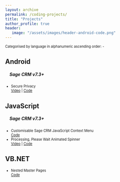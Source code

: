 ```yaml
---
layout: archive
permalink: /coding-projects/
title: "Projects"
author_profile: true
header: 
   image: "/assets/images/header-android-code.png" 
---
```


<p style="font-size:0.80em; margin-top:0; margin-bottom: 0;">Categorised by language in alphanumeric ascending order: -</p>

<h2>Android</h2>
<h5 style="padding-left:1em;">Sage CRM v7.3+</h5>
<ul style="font-size:0.80em;">
  <li>Secure Privacy 
  <br> 
  <a href="https://github.com/julianmummery/sagecrm-please-wait-animation/blob/master/secure-privacy.mp4?raw=true" target="_blank">Video</a> | 
  <a href="https://github.com/julianmummery/secure-privacy" target="_blank">Code</a></li>
</ul>

<h2>JavaScript</h2>
<h5 style="padding-left:1em;">Sage CRM v7.3+</h5>
<ul style="font-size:0.80em;">
  <li>Customisable Sage CRM JavaScript Context Menu 
  <br> 
  <a href="https://github.com/julianmummery/sagecrm-context-menu" target="_blank">Code</a></li>
  <li>Processing, Please Wait Animated Spinner 
  <br> 
  <a href="https://github.com/julianmummery/sagecrm-please-wait-animation/blob/master/SageCRM-Loading-Anim.mp4?raw=true" target="_blank">Video</a> | 
  <a href="https://github.com/julianmummery/sagecrm-please-wait-animation" target="_blank">Code</a></li>
</ul>


<h2>VB.NET</h2>
<ul style="font-size:0.80em;">
  <li>Nested Master Pages 
  <br> 
  <a href="https://github.com/julianmummery/nested-master-pages-example" target="_blank">Code</a></li>
</ul>
